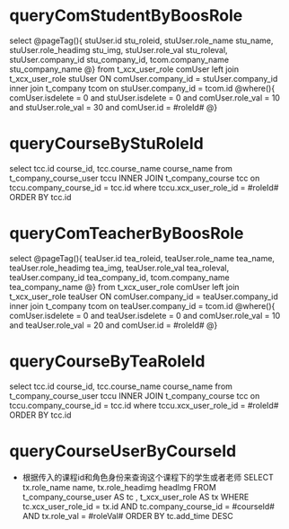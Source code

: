 queryComStudentByBoosRole
===
select 
	@pageTag(){
		stuUser.id stu_roleid,
		stuUser.role_name stu_name,
		stuUser.role_headimg stu_img,
		stuUser.role_val stu_roleval,
		stuUser.company_id stu_company_id,
		tcom.company_name stu_company_name
	@}
from t_xcx_user_role comUser
left join t_xcx_user_role stuUser ON comUser.company_id = stuUser.company_id
inner join t_company tcom on stuUser.company_id = tcom.id
	@where(){
		comUser.isdelete = 0
	and stuUser.isdelete = 0
	and comUser.role_val = 10
	and stuUser.role_val = 30
	and comUser.id = #roleId#
	@} 

queryCourseByStuRoleId
===
select
	tcc.id course_id,
	tcc.course_name course_name
from t_company_course_user tccu
INNER JOIN t_company_course tcc on tccu.company_course_id = tcc.id
where tccu.xcx_user_role_id = #roleId#
ORDER BY tcc.id








queryComTeacherByBoosRole
===
select 
	@pageTag(){
		teaUser.id tea_roleid,
		teaUser.role_name tea_name,
		teaUser.role_headimg tea_img,
		teaUser.role_val tea_roleval,
		teaUser.company_id tea_company_id,
		tcom.company_name tea_company_name
	@}
from t_xcx_user_role comUser
left join t_xcx_user_role teaUser ON comUser.company_id = teaUser.company_id
inner join t_company tcom on teaUser.company_id = tcom.id
	@where(){
		comUser.isdelete = 0
	and teaUser.isdelete = 0
	and comUser.role_val = 10
	and teaUser.role_val = 20
	and comUser.id = #roleId#
	@} 

queryCourseByTeaRoleId
===
select
	tcc.id course_id,
	tcc.course_name course_name
from t_company_course_user tccu
INNER JOIN t_company_course tcc on tccu.company_course_id = tcc.id
where tccu.xcx_user_role_id = #roleId#
ORDER BY tcc.id




queryCourseUserByCourseId
===
* 根据传入的课程id和角色身份来查询这个课程下的学生或者老师
	SELECT
		tx.role_name name,
		tx.role_headimg headImg
		FROM
		t_company_course_user AS tc ,
		t_xcx_user_role AS tx
		WHERE
		tc.xcx_user_role_id = tx.id AND
		tc.company_course_id = #courseId# AND
		tx.role_val = #roleVal#
		ORDER BY
		tc.add_time DESC	

